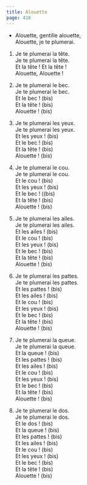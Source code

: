 ```yaml
---
title: Alouette
page: 416
---  
```


- Alouette, gentille alouette,  
Alouette, je te plumerai.  


1. Je te plumerai la tête.  
Je te plumerai la tête.  
Et la tête ! Et la tête !  
Alouette, Alouette !  


2. Je te plumerai le bec.  
Je te plumerai le bec.  
Et le bec ! (bis)  
Et la tête ! (bis)  
Alouette ! (bis)  


3. Je te plumerai les yeux.  
Je te plumerai les yeux.  
Et les yeux ! (bis)  
Et le bec ! (bis)  
Et la tête ! (bis)  
Alouette ! (bis)  


4. Je te plumerai le cou.  
Je te plumerai le cou.  
Et le cou ! (bis)  
Et les yeux ! (bis)  
Et le bec ! ((bis)  
Et la tête ! (bis)  
Alouette ! (bis)  


5. Je te plumerai les ailes.  
Je te plumerai les ailes.  
Et les ailes ! (bis)  
Et le cou ! (bis)  
Et les yeux ! (bis)  
Et le bec ! (bis)  
Et la tête ! (bis)  
Alouette ! (bis)  


6. Je te plumerai les pattes.  
Je te plumerai les pattes.  
Et les pattes ! (bis)  
Et les ailes ! (bis)  
Et le cou ! (bis)  
Et les yeux ! (bis)  
Et le bec ! (bis)  
Et la tête ! (bis)  
Alouette ! (bis)  


7. Je te plumerai la queue.  
Je te plumerai la queue.  
Et la queue ! (bis)  
Et les pattes ! (bis)  
Et les ailes ! (bis)  
Et le cou ! (bis)  
Et les yeux ! (bis)  
Et le bec ! (bis)  
Et la tête ! (bis)  
Alouette ! (bis)  


8. Je te plumerai le dos.  
Je te plumerai le dos.  
Et le dos ! (bis)  
Et la queue ! (bis)  
Et les pattes ! (bis)  
Et les ailes ! (bis)  
Et le cou ! (bis)  
Et les yeux ! (bis)  
Et le bec ! (bis)  
Et la tête ! (bis)  
Alouette ! (bis)  